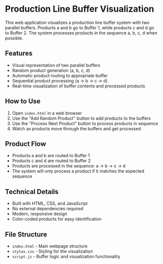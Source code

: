 # Production Line Buffer Visualization

This web application visualizes a production line buffer system with two parallel buffers. Products a and b go to Buffer 1, while products c and d go to Buffer 2. The system processes products in the sequence a, b, c, d when possible.

## Features

- Visual representation of two parallel buffers
- Random product generation (a, b, c, d)
- Automatic product routing to appropriate buffer
- Sequential product processing (a → b → c → d)
- Real-time visualization of buffer contents and processed products

## How to Use

1. Open `index.html` in a web browser
2. Use the "Add Random Product" button to add products to the buffers
3. Use the "Process Next Product" button to process products in sequence
4. Watch as products move through the buffers and get processed

## Product Flow

- Products a and b are routed to Buffer 1
- Products c and d are routed to Buffer 2
- Products are processed in the sequence: a → b → c → d
- The system will only process a product if it matches the expected sequence

## Technical Details

- Built with HTML, CSS, and JavaScript
- No external dependencies required
- Modern, responsive design
- Color-coded products for easy identification

## File Structure

- `index.html` - Main webpage structure
- `styles.css` - Styling for the visualization
- `script.js` - Buffer logic and visualization functionality 